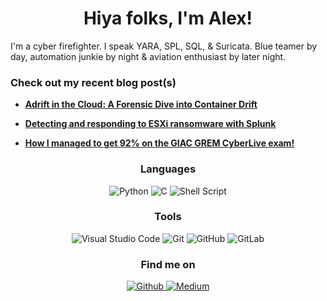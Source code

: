 <h1 align="center"> Hiya folks, I'm Alex! </h1> I'm a cyber firefighter. I speak YARA, SPL, SQL, & Suricata. Blue teamer by day, automation junkie by night & aviation enthusiast by later night. <h3>Check out my recent blog post(s)</h3>
<ul>
  <li>
    <a href="https://subtlystoic.medium.com/adrift-in-the-cloud-a-forensic-dive-into-container-drift-f29524f4f6c4">
      <b>Adrift in the Cloud: A Forensic Dive into Container Drift</b>
    </a>
</ul>
<ul>
  <li>
    <a href="https://subtlystoic.medium.com/detecting-and-responding-to-esxi-compromise-with-splunk-f33998ce7823">
      <b>Detecting and responding to ESXi ransomware with Splunk</b>
    </a>
</ul>
<ul>
  <li>
    <a href="https://medium.com/@subtlystoic/get-92-on-the-giac-grem-exam-ab9f0ffc20a3">
      <b>How I managed to get 92% on the GIAC GREM CyberLive exam!</b>
    </a>
</ul>
<h3  align="center">Languages</h3>
<p align="center">
  <a target="_blank">
    <img alt="Python" src="https://img.shields.io/badge/Python-14354C?style=for-the-badge&logo=python&logoColor=white" />
  </a>
  <a target="_blank">
    <img alt="C" src="https://img.shields.io/badge/C-00599C?style=for-the-badge&logo=c&logoColor=white" />
  </a>
  <a target="_blank">
    <img alt="Shell Script" src="https://img.shields.io/badge/Shell_Script-121011?style=for-the-badge&logo=gnu-bash&logoColor=white" />
  </a>
</p>
<h3 align="center">Tools</h3>
<p align="center">
  <a target="_blank">
    <img alt="Visual Studio Code" src="https://img.shields.io/badge/Visual%20Studio%20Code-%2312100E.svg?logo=visual-studio-code&style=for-the-badge&logoColor=blue" />
  </a>
  <a target="_blank">
    <img alt="Git" src="https://img.shields.io/badge/Git-%2312100E.svg?logo=git&style=for-the-badge" />
  </a>
  <a target="_blank">
    <img alt="GitHub" src="https://img.shields.io/badge/GitHub-black?logo=GitHub&style=for-the-badge" />
  </a>
  <a target="_blank">
    <img alt="GitLab" src="https://img.shields.io/badge/gitlab-%23181717.svg?style=for-the-badge&logo=gitlab&logoColor=white" />
  </a>
</p>
<h3 align="center">Find me on</h3>
<p align="center">
  <a href="https://github.com/west-wind">
    <img alt="Github" src="https://img.shields.io/badge/GitHub-%2312100E.svg?&style=for-the-badge&logo=Github&logoColor=white" />
  </a>
  <a href="https://medium.com/@subtlystoic">
    <img alt="Medium" src="https://img.shields.io/badge/medium-%2312100E.svg?&style=for-the-badge&logo=medium&logoColor=white" />
  </a>
  <br>
</p>
